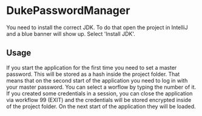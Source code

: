 # DukePasswordManager

You need to install the correct JDK. To do that open the project in IntelliJ and a blue banner will show up. Select 'Install JDK'.

## Usage
If you start the application for the first time you need to set a master password. This will be stored as a hash inside the project folder. That means that on the second start of the application you need to log in with your master password.
You can select a worflow by typing the number of it.
If you created some credentials in a session, you can close the application via workflow 99 (EXIT) and the credentials will be stored encrypted inside of the project folder. On the next start of the application they will be loaded.
